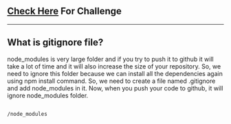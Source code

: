 ## [Check Here](http://codexam.vercel.app/docs/node/node9) For Challenge

**********

## What is gitignore file?

node_modules is very large folder and if you try to push it to github it will take a lot of time and it will also
increase the size of your repository. So, we need to ignore this folder because we can install all the dependencies
again using npm install command. So, we need to create a file named .gitignore and add node_modules in it. Now, when you
push your code to github, it will ignore node_modules folder.

 ```bash filename=".gitignore"

 /node_modules

 ```

  